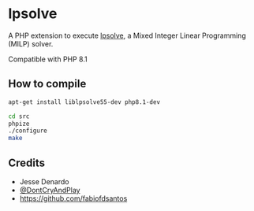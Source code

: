 # lpsolve

A PHP extension to execute [lpsolve](https://sourceforge.net/projects/lpsolve/), a Mixed Integer Linear Programming (MILP) solver.

Compatible with PHP 8.1


## How to compile

```bash
apt-get install liblpsolve55-dev php8.1-dev

cd src
phpize
./configure
make
```

## Credits

- Jesse Denardo
- [@DontCryAndPlay](https://github.com/DontCryAndPlay)
- https://github.com/fabiofdsantos

